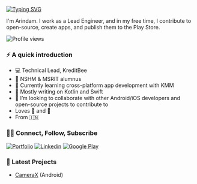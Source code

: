 [![Typing SVG](https://readme-typing-svg.demolab.com?font=Fira+Code&pause=1000&color=F7F7F7&width=435&lines=Hi+there!+%F0%9F%91%8B%F0%9F%8F%BB)](https://git.io/typing-svg)

I'm Arindam. I work as a Lead Engineer, and in my free time, I contribute to open-source, create apps, and publish them to the Play Store.

![Profile views](https://komarev.com/ghpvc/?username=arindamxd&label=PROFILE+VIEWS&style=for-the-badge&color=green)


### ⚡️ A quick introduction
- 💻 Technical Lead, KreditBee
- 🏫 NSHM & MSRIT alumnus
- 🌱 Currently learning cross-platform app development with KMM
- 📱 Mostly writing on Kotlin and Swift
- 👯 I’m looking to collaborate with other Android/iOS developers and open-source projects to contribute to
- Loves 🎵 and :camera_flash:
- From 🇮🇳


### 🤝🏻 Connect, Follow, Subscribe

[![Portfolio](https://img.shields.io/badge/-portfolio-gray?style=for-the-badge&logo=Google-Chrome&logoColor=white)](https://arindamxd.github.io/)
[![Linkedin](https://img.shields.io/badge/-linkedin-blue?style=for-the-badge&logo=Linkedin)](https://www.linkedin.com/in/arindamxd/)
[![Google Play](https://img.shields.io/badge/-playstore-dardgreen?style=for-the-badge&logo=Google-Play)](https://play.google.com/store/apps/dev?id=8427782270571014251)


### 📲 Latest Projects

- [CameraX](https://play.google.com/store/apps/details?id=com.arindam.camerax) (Android)
